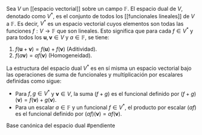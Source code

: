 Sea $V$ un [[espacio vectorial]] sobre un campo $\mathbb{F}$. El espacio dual de $V$, denotado como $V^*$, es el conjunto de todos los [[funcionales lineales]] de $V$ a $\mathbb{F}$. Es decir, $V^*$ es un espacio vectorial cuyos elementos son todas las funciones $f: V \rightarrow \mathbb{F}$ que son lineales. Esto significa que para cada $f \in V^*$ y para todos los $\mathbf{u}, \mathbf{v} \in V$ y $a \in \mathbb{F}$, se tiene:

1. $f(\mathbf{u} + \mathbf{v}) = f(\mathbf{u}) + f(\mathbf{v})$ (Aditividad).
2. $f(a\mathbf{v}) = af(\mathbf{v})$ (Homogeneidad).

La estructura del espacio dual $V^*$ es en sí misma un espacio vectorial bajo las operaciones de suma de funcionales y multiplicación por escalares definidas como sigue:

- Para $f, g \in V^*$ y $\mathbf{v} \in V$, la suma $(f + g)$ es el funcional definido por $(f + g)(\mathbf{v}) = f(\mathbf{v}) + g(\mathbf{v})$.
- Para un escalar $a \in \mathbb{F}$ y un funcional $f \in V^*$, el producto por escalar $(af)$ es el funcional definido por $(af)(\mathbf{v}) = af(\mathbf{v})$.

Base canónica del espacio dual #pendiente 